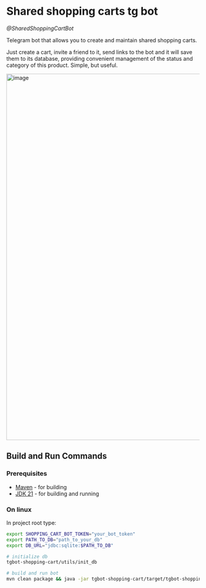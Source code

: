 # Shared shopping carts tg bot

*@SharedShoppingCartBot*

Telegram bot that allows you to create and maintain shared shopping carts. 

Just create a cart, invite a friend to it, send links to the bot and it will save them to its database, providing convenient management of the status and category of this product. Simple, but useful.

<img width="739" height="955" alt="image" src="https://github.com/user-attachments/assets/4392f322-cef4-4ff2-85fd-a61e93b16cce" />

## Build and Run Commands
### Prerequisites
- [Maven](https://maven.apache.org/download.cgi) - for building
- [JDK 21](https://adoptium.net/temurin/releases/?package=jdk&arch=any&os=any) - for building and running

### On linux
In project root type:

```bash
export SHOPPING_CART_BOT_TOKEN="your_bot_token"
export PATH_TO_DB="path_to_your_db"
export DB_URL="jdbc:sqlite:$PATH_TO_DB"

# initialize db
tgbot-shopping-cart/utils/init_db

# build and run bot
mvn clean package && java -jar tgbot-shopping-cart/target/tgbot-shopping-cart.jar
```
